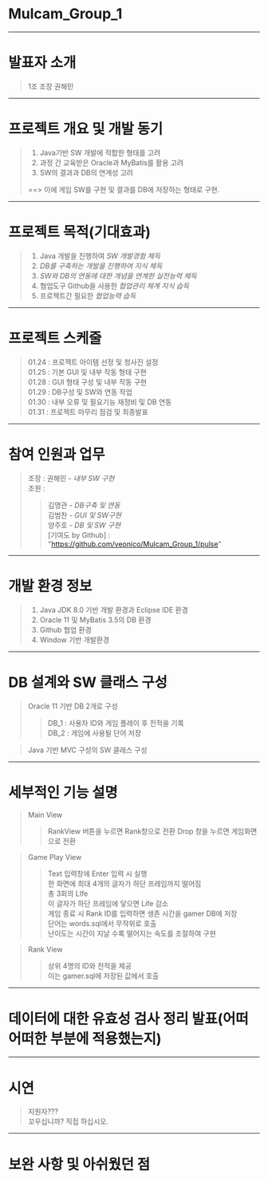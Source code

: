 # Mulcam_Group_1
---
# 발표자 소개 
> 1조 조장 권해민
---
# 프로젝트 개요 및 개발 동기
> 1. Java기반 SW 개발에 적합한 형태를 고려 
> 2. 과정 간 교육받은 Oracle과 MyBatis를 활용 고려
> 3. SW의 결과과 DB의 연계성 고려
>
> ==> 이에 게임 SW를 구현 및 결과를 DB에 저장하는 형태로 구현.
---
# 프로젝트 목적(기대효과)
> 1. Java 개발을 진행하여 *SW 개발경험 체득*
> 2. *DB를 구축하는 개발을 진행하여 지식 체득*
> 3. *SW와 DB의 연동에 대한 개념을 연계한 실전능력 체득*
> 4. 협업도구 Github을 사용한 *협업관리 체계 지식 습득*
> 5. 프로젝트간 필요한 *협업능력 습득*
---
# 프로젝트 스케줄
> 01.24 : 프로젝트 아이템 선정 및 청사진 설정  
> 01.25 : 기본 GUI 및 내부 작동 형태 구현  
> 01.28 : GUI 형태 구성 및 내부 작동 구현  
> 01.29 : DB구성 및 SW와 연동 작업  
> 01.30 : 내부 오류 및 필요기능 재정비 및 DB 연동  
> 01.31 : 프로젝트 마무리 점검 및 최종발표
---
# 참여 인원과 업무
> 조장 : 권해민 - *내부 SW 구현*  
> 조원 :   
>>김명관 - *DB구축 및 연동*  
>>김범찬 - *GUI 및 SW구현*  
>>양주호 - *DB 및 SW 구현*   
>> [기여도 by Github] : "https://github.com/veonico/Mulcam_Group_1/pulse"
---
# 개발 환경 정보
> 1. Java JDK 8.0 기반 개발 환경과 Eclipse IDE 환경
> 2. Oracle 11 및 MyBatis 3.5의 DB 환경
> 3. Github 협업 환경
> 4. Window 기반 개발환경
---
# DB 설계와 SW 클래스 구성
> Oracle 11 기반 DB 2개로 구성
>> DB_1 : 사용자 ID와 게임 플레이 후 전적을 기록  
>> DB_2 : 게임에 사용될 단어 저장  

> Java 기반 MVC 구성의 SW 클래스 구성
>>
>>
>>
>>
---
# 세부적인 기능 설명 
> Main View 
>> RankView 버튼을 누르면 Rank창으로 전환
>> Drop 창을 누르면 게임화면으로 전환  

> Game Play View
>> Text 입력창에 Enter 입력 시 실행  
>> 한 화면에 최대 4개의 글자가 하단 프레임까지 떨어짐  
>> 총 3회의 LIfe  
>> 이 글자가 하단 프레임에 닿으면 Life 감소  
>> 게임 종료 시 Rank ID를 입력하면 생존 시간을 gamer DB에 저장  
>> 단어는 words.sql에서 무작위로 호출  
>> 난이도는 시간이 지날 수록 떨어지는 속도를 조절하여 구현

> Rank View
>> 상위 4명의 ID와 전적을 제공  
>> 이는 gamer.sql에 저장된 값에서 호출
---
# 데이터에 대한 유효성 검사 정리 발표(어떠어떠한 부분에 적용했는지)
---
# 시연
> 지원자???  
> 꼬우십니까? 직접 하십시오.  



---
# 보완 사항 및 아쉬웠던 점
>
>
>
>
>
>

